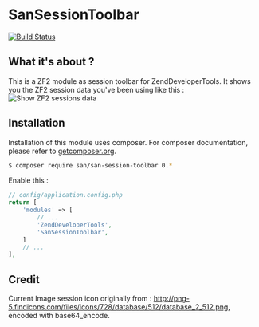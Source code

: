 SanSessionToolbar
=================

[![Build Status](https://secure.travis-ci.org/samsonasik/SanSessionToolbar.png?branch=master)](http://travis-ci.org/samsonasik/SanSessionToolbar)

What it's about ?
-----------------
This is a ZF2 module as session toolbar for ZendDeveloperTools. It shows you the ZF2 session data you've been using like this :
![Show ZF2 sessions data](https://cloud.githubusercontent.com/assets/459648/5303224/ff3553e2-7c19-11e4-8c20-b9eebbf559d2.png)

Installation
------------

Installation of this module uses composer. For composer documentation, please refer to
[getcomposer.org](http://getcomposer.org/).

```sh
$ composer require san/san-session-toolbar 0.*
```

Enable this : 
```php
// config/application.config.php
return [
    'modules' => [
        // ...
        'ZendDeveloperTools',
        'SanSessionToolbar',
    ]
    // ...
],
```
Credit
------
Current Image session icon originally from : http://png-5.findicons.com/files/icons/728/database/512/database_2_512.png, encoded with base64_encode.
